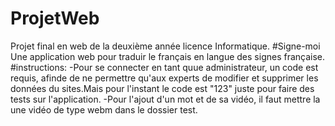 # ProjetWeb
Projet final en web de la deuxième année licence Informatique.
#Signe-moi
Une application web pour traduir le français en langue des signes française.
#instructions:
-Pour se connecter en tant quue administrateur, un code est requis, afinde de ne permettre qu'aux experts de modifier et supprimer les données du sites.Mais pour l'instant le code est "123" juste pour faire des tests sur l'application.
-Pour l'ajout d'un mot et de sa vidéo, il faut mettre la une vidéo de type webm dans le dossier test.

